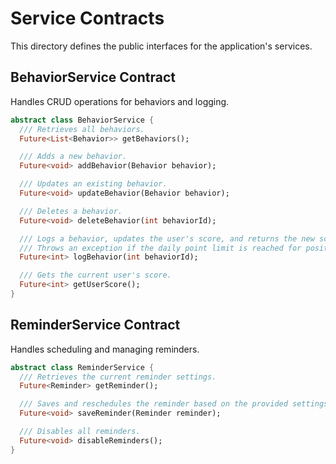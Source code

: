 # Service Contracts

This directory defines the public interfaces for the application's services.

## BehaviorService Contract

Handles CRUD operations for behaviors and logging.

```dart
abstract class BehaviorService {
  /// Retrieves all behaviors.
  Future<List<Behavior>> getBehaviors();

  /// Adds a new behavior.
  Future<void> addBehavior(Behavior behavior);

  /// Updates an existing behavior.
  Future<void> updateBehavior(Behavior behavior);

  /// Deletes a behavior.
  Future<void> deleteBehavior(int behaviorId);

  /// Logs a behavior, updates the user's score, and returns the new score.
  /// Throws an exception if the daily point limit is reached for positive behaviors.
  Future<int> logBehavior(int behaviorId);

  /// Gets the current user's score.
  Future<int> getUserScore();
}
```

## ReminderService Contract

Handles scheduling and managing reminders.

```dart
abstract class ReminderService {
  /// Retrieves the current reminder settings.
  Future<Reminder> getReminder();

  /// Saves and reschedules the reminder based on the provided settings.
  Future<void> saveReminder(Reminder reminder);

  /// Disables all reminders.
  Future<void> disableReminders();
}
```

